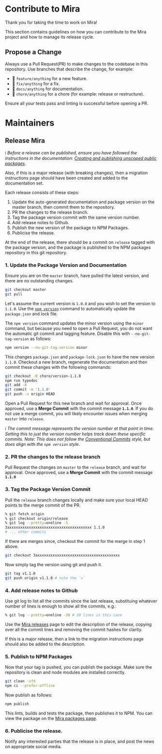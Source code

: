 # Contribute to Mira

Thank you for taking the time to work on Mira!

This section contains guidelines on how you can contribute to the Mira project and how to manage its release cycle.

## Propose a Change

Always use a Pull Request(PR) to make changes to the codebase in this repository. Use branches that describe the change, for example:

* 🌟 `feature/anything` for a new feature.
* 🐛 `fix/anything` for a fix.
* 📓 `docs/anything` for documentation.
* 🧹 `chore/anything` for a chore (for example: release or restructure).

Ensure all your tests pass and linting is successful before opening a PR. 


# Maintainers
## Release Mira

ℹ️ _Before a release can be published, ensure you have followed the instructions in the documentation: [Creating and publishing unscoped public packages]._

Also, if this is a major release (with breaking changes), then a migration instructions page should have been created and added to the documentation set.

Each release consists of these steps:

1. Update the auto-generated documentation and package version on the master branch, then commit them to the repository.
2. PR the changes to the release branch.
3. Tag the package version commit with the same version number.
4. Add release notes to Github.
5. Publish the new version of the package to NPM Packages.
6. Publicise the release.

At the end of the release, there should be a commit on `release` tagged with the package version, and the package is published to the NPM packages repository in this git repository.

### 1. Update the Package Version and Documentation

Ensure you are on the `master` branch, have pulled the latest version, and there are no outstanding changes.

```bash
git checkout master
git pull
```

Let's assume the current version is `1.0.0` and you wish to set the version to `1.1.0`. Use the [`npm version`][npm version] command to automatically update the `package.json` and lock file.

The `npm version` command updates the minor version using the `minor` command, but because you need to open a Pull Request, you do not want the automatic git commit and tagging feature. Disable this with `--no-git-tag-version` as follows:

```bash
npm version --no-git-tag-version minor
```

This changes `package.json` and `package-lock.json` to have the new version `1.1.0`. Checkout a new branch, regenerate the documentation and then commit these changes with the following commands:

```bash
git checkout -B chore/version-1.1.0
npm run typedoc
git add -A
git commit -m '1.1.0'
git push -u origin HEAD
```

Open a Pull Request for this new branch and wait for approval. Once approved, use a **Merge Commit** with the commit message **`1.1.0`**.  If you do not use a merge commit, you will likely encounter issues when merging `master` into `release`.

ℹ️ _The commit message represents the version number at that point in time. Setting this to just the version number helps track down these specific commits. Note: This does not follow the [Conventional Commits] style, but does align with the `npm version` style_.

### 2. PR the changes to the release branch 
Pull Request the changes on `master` to the `release` branch, and wait for approval. Once approved, use a **Merge Commit** with the commit message **`1.1.0`**

### 3. Tag the Package Version Commit

Pull the `release` branch changes locally and make sure your local HEAD points to the merge commit of the PR.

```bash
% git fetch origin
% git checkout origin/release
% git log --pretty=oneline -5
3axxxxxxxxxxxxxxxxxxxxxxxxxxxxxxxxxxxxxx 1.1.0
# ... other commits
```

If there are merges since, checkout the commit for the merge in step 1 above.

```bash
git checkout 3axxxxxxxxxxxxxxxxxxxxxxxxxxxxxxxxxxxxxx
```

Now simply tag the version using git and push it.

```bash
git tag v1.1.0
git push origin v1.1.0 # note the `v`
```

### 4. Add release notes to Github
Use git log to list all the commits since the last release, substituing whatever number of lines is enough to show all the commits, e.g.:

```bash
% git log --pretty=oneline -20 # 20 lines in this case
```

Use the [Mira releases] page to edit the description of the release, copying over all the commit lines and removing the commit hashes for clarity. 

If this is a major release, then a link to the migration instructions page should also be added to the description.

### 5. Publish to NPM Packages

Now that your tag is pushed, you can publish the package. Make sure the repository is clean and node modules are installed correctly.

```bash
git clean -xfd
npm ci --prefer-offline
```

Now publish as follows:

```bash
npm publish
```

This lints, builds and tests the package, then publishes it to NPM. You can view the package on the [Mira packages page][Mira packages].

### 6. Publicise the release.

Notify any interested parties that the release is in place, and post the news on appropriate social media.

[Creating and publishing unscoped public packages]: https://docs.npmjs.com/creating-and-publishing-unscoped-public-packages
[npm version]: https://docs.npmjs.com/cli-commands/version.html
[Conventional Commits]: https://www.conventionalcommits.org/
[Mira packages]: https://www.npmjs.com/package/mira?activeTab=versions
[Mira releases]: https://github.com/nearform/mira/releases
